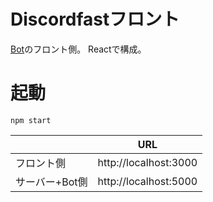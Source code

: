 # Discordfastフロント

[Bot](https://github.com/maguro-alternative/discordfast)のフロント側。
Reactで構成。

# 起動
```
npm start
```

||URL|
| ---- | ---- |
|フロント側|http://localhost:3000|
|サーバー+Bot側|http://localhost:5000|